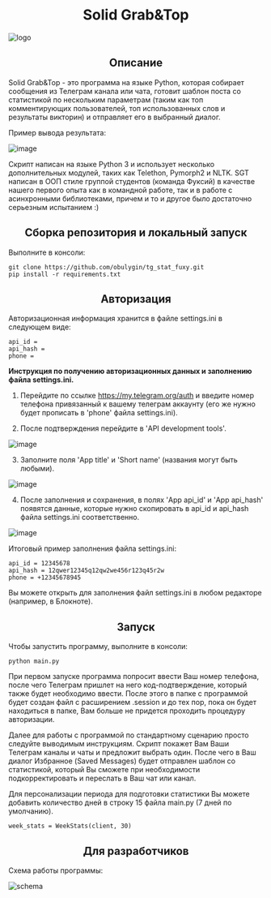 <h1 align="center">Solid Grab&Top</h1>

![logo](https://user-images.githubusercontent.com/103274228/183367172-afaaafbe-6c44-4ed2-beb7-6fc07f4fa632.png)

<h2 align="center">Описание</h2>

Solid Grab&Top - это программа на языке Python, которая собирает сообщения из Телеграм канала или чата, готовит шаблон поста со статистикой по нескольким параметрам (таким как топ комментирующих пользователей, топ использованных слов и результаты викторин) и отправляет его в выбранный диалог.

Пример вывода результата:

![image](https://user-images.githubusercontent.com/103274228/183378148-04b1d8ab-1bce-414b-925d-644b7b2b208a.png)

Скрипт написан на языке Python 3 и использует несколько дополнительных модулей, таких как Telethon, Pymorph2 и NLTK. SGT написан в ООП стиле группой студентов (команда Фуксий) в качестве нашего первого опыта как в командной работе, так и в работе с асинхронными библиотеками, причем и то и другое было достаточно серьезным испытанием :)

<h2 align="center">Сборка репозитория и локальный запуск</h2>

Выполните в консоли:

```
git clone https://github.com/obulygin/tg_stat_fuxy.git
pip install -r requirements.txt
```

<h2 align="center">Авторизация</h2>

Авторизационная информация хранится в файле settings.ini в следующем виде:

```
api_id = 
api_hash =
phone =
```

**Инструкция по получению авторизационных данных и заполнению файла settings.ini.**

1. Перейдите по ссылке https://my.telegram.org/auth и введите номер телефона привязанный к вашему телеграм аккаунту (его же нужно будет прописать в 'phone' файла settings.ini).

2. После подтверждения перейдите в 'API development tools'.

![image](https://user-images.githubusercontent.com/103274228/183370341-c7b32c6d-4420-431c-a02e-8a8f8ba921f1.png)

3. Заполните поля 'App title' и 'Short name' (названия могут быть любыми).

![image](https://user-images.githubusercontent.com/103274228/183371641-a4c9c1de-ed5e-4bf1-a457-517b37f8ebe2.png)

4. После заполнения и сохранения, в полях 'App api_id' и 'App api_hash' появятся данные, которые нужно скопировать в api_id и api_hash файла settings.ini соответственно.

![image](https://user-images.githubusercontent.com/103274228/183373955-3edaae6e-9092-4895-9658-362760fc3fef.png)

Итоговый пример заполнения файла settings.ini:

```
api_id = 12345678
api_hash = 12qwer12345q12qw2we456r123q45r2w
phone = +12345678945
```

Вы можете открыть для заполнения файл settings.ini в любом редакторе (например, в Блокноте).

<h2 align="center">Запуск</h2>

Чтобы запустить программу, выполните в консоли:

```
python main.py
```

При первом запуске программа попросит ввести Ваш номер телефона, после чего Телеграм пришлет на него код-подтверждение, который также будет необходимо ввести. После этого в папке с программой будет создан файл с расширением .session и до тех пор, пока он будет находиться в папке, Вам больше не придется проходить процедуру авторизации.

Далее для работы с программой по стандартному сценарию просто следуйте выводимым инструкциям. Скрипт покажет Вам Ваши Телеграм каналы и чаты и предложит выбрать один. После чего в Ваш диалог Избранное (Saved Messages) будет отправлен шаблон со статистикой, который Вы сможете при необходимости подкорректировать и переслать в Ваш чат или канал.

Для персонализации периода для подготовки статистики Вы можете добавить количество дней в строку 15 файла main.py (7 дней по умолчанию).

```
week_stats = WeekStats(client, 30)
```

<h2 align="center">Для разработчиков</h2>

Схема работы программы:

![schema](https://user-images.githubusercontent.com/103274228/183367957-69d9ba3d-5946-40c0-8cf0-a4a4a14110c1.png)

